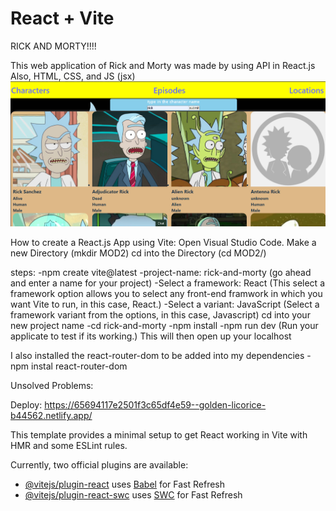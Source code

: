 # React + Vite

RICK AND MORTY!!!!

This web application of Rick and Morty was made by using API in React.js
Also, HTML, CSS, and JS (jsx)
![Alt text](rick-and-morty-1.png)

How to create a React.js App using Vite:
Open Visual Studio Code.
Make a new Directory (mkdir MOD2)
cd into the Directory (cd MOD2/)

steps:
-npm create vite@latest
-project-name: rick-and-morty
(go ahead and enter a name for your project)
-Select a framework: React
(This select a framework option allows you to select any front-end framwork in which you want Vite to run, in this case, React.)
-Select a variant: JavaScript
(Select a framework variant from the options, in this  case, Javascript)
cd into your new project name
-cd rick-and-morty
-npm install
-npm run dev
(Run your applicate to test if its working.)
This will then open up your localhost

I also installed the react-router-dom to be added into my dependencies
-npm instal react-router-dom

Unsolved Problems:
<!-- A LOT OF THEM!! -->

Deploy:
https://65694117e2501f3c65df4e59--golden-licorice-b44562.netlify.app/

This template provides a minimal setup to get React working in Vite with HMR and some ESLint rules.

Currently, two official plugins are available:

- [@vitejs/plugin-react](https://github.com/vitejs/vite-plugin-react/blob/main/packages/plugin-react/README.md) uses [Babel](https://babeljs.io/) for Fast Refresh
- [@vitejs/plugin-react-swc](https://github.com/vitejs/vite-plugin-react-swc) uses [SWC](https://swc.rs/) for Fast Refresh
